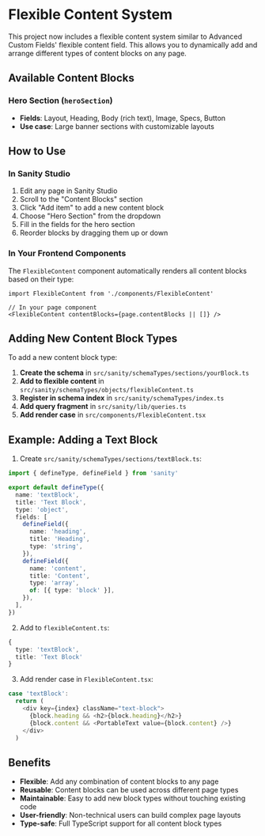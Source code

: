 # Flexible Content System

This project now includes a flexible content system similar to Advanced Custom Fields' flexible content field. This allows you to dynamically add and arrange different types of content blocks on any page.

## Available Content Blocks

### Hero Section (`heroSection`)
- **Fields**: Layout, Heading, Body (rich text), Image, Specs, Button
- **Use case**: Large banner sections with customizable layouts

## How to Use

### In Sanity Studio
1. Edit any page in Sanity Studio
2. Scroll to the "Content Blocks" section
3. Click "Add item" to add a new content block
4. Choose "Hero Section" from the dropdown
5. Fill in the fields for the hero section
6. Reorder blocks by dragging them up or down

### In Your Frontend Components
The `FlexibleContent` component automatically renders all content blocks based on their type:

```tsx
import FlexibleContent from './components/FlexibleContent'

// In your page component
<FlexibleContent contentBlocks={page.contentBlocks || []} />
```

## Adding New Content Block Types

To add a new content block type:

1. **Create the schema** in `src/sanity/schemaTypes/sections/yourBlock.ts`
2. **Add to flexible content** in `src/sanity/schemaTypes/objects/flexibleContent.ts`
3. **Register in schema index** in `src/sanity/schemaTypes/index.ts`
4. **Add query fragment** in `src/sanity/lib/queries.ts`
5. **Add render case** in `src/components/FlexibleContent.tsx`

## Example: Adding a Text Block

1. Create `src/sanity/schemaTypes/sections/textBlock.ts`:
```typescript
import { defineType, defineField } from 'sanity'

export default defineType({
  name: 'textBlock',
  title: 'Text Block',
  type: 'object',
  fields: [
    defineField({
      name: 'heading',
      title: 'Heading',
      type: 'string',
    }),
    defineField({
      name: 'content',
      title: 'Content',
      type: 'array',
      of: [{ type: 'block' }],
    }),
  ],
})
```

2. Add to `flexibleContent.ts`:
```typescript
{
  type: 'textBlock',
  title: 'Text Block'
}
```

3. Add render case in `FlexibleContent.tsx`:
```typescript
case 'textBlock':
  return (
    <div key={index} className="text-block">
      {block.heading && <h2>{block.heading}</h2>}
      {block.content && <PortableText value={block.content} />}
    </div>
  )
```

## Benefits

- **Flexible**: Add any combination of content blocks to any page
- **Reusable**: Content blocks can be used across different page types
- **Maintainable**: Easy to add new block types without touching existing code
- **User-friendly**: Non-technical users can build complex page layouts
- **Type-safe**: Full TypeScript support for all content block types
